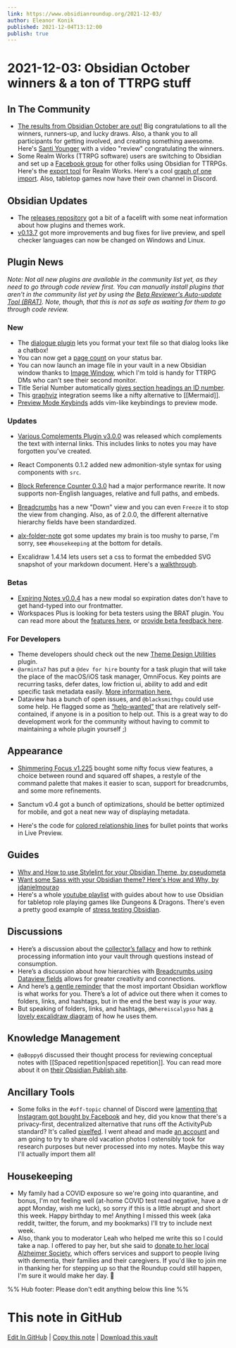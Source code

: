 ```yaml
---
link: https://www.obsidianroundup.org/2021-12-03/
author: Eleanor Konik
published: 2021-12-04T13:12:00
publish: true
---
```


# 2021-12-03: Obsidian October winners & a ton of TTRPG stuff

## In The Community

-   [The results from Obsidian October are out!](https://obsidian.md/october2021) Big congratulations to all the winners, runners-up, and lucky draws. Also, a thank you to all participants for getting involved, and creating something awesome. Here's [Santi Younger](https://www.youtube.com/watch?v=-WnHWQrCC-s) with a video "review" congratulating the winners.
-   Some Realm Works (TTRPG software) users are switching to Obsidian and set up a [Facebook group](https://www.facebook.com/groups/obsidianttrpgusers/) for other folks using Obsidian for TTRPGs. Here's the [export tool](https://github.com/farling42/RWoutput) for Realm Works. Here's a cool [graph of one import](https://discord.com/channels/686053708261228577/709712341066842113/916183808657743922). Also, tabletop games now have their own channel in Discord.

## Obsidian Updates

-   The [releases repository](https://github.com/obsidianmd/obsidian-releases) got a bit of a facelift with some neat information about how plugins and themes work.
-   [v0.13.7](https://forum.obsidian.md/t/obsidian-release-v0-13-7-insider-build/28061) got more improvements and bug fixes for live preview, and spell checker languages can now be changed on Windows and Linux.

## Plugin News

_Note: Not all new plugins are available in the community list yet, as they need to go through code review first. You can manually install plugins that aren't in the community list yet by using the [Beta Reviewer's Auto-update Tool (BRAT)](https://github.com/TfTHacker/obsidian42-brat). Note, though, that this is not as safe as waiting for them to go through code review._

### New

-   The [dialogue plugin](https://github.com/holubj/obsidian-dialogue-plugin) lets you format your text file so that dialog looks like a chatbox!
-   You can now get a [page count](https://github.com/ReaderGuy42/Obsidian-Page-Count) on your status bar.
-   You can now launch an image file in your vault in a new Obsidian window thanks to [Image Window](https://github.com/valentine195/obsidian-image-window), which I'm told is handy for TTRPG DMs who can't see their second monitor.
-   Title Serial Number automatically [gives section headings an ID number](https://github.com/yalvhe2009/obsidian-title-serial-number-plugin).
-   This [graphviz](https://github.com/QAMichaelPeng/obsidian-graphviz) integration seems like a nifty alternative to [[Mermaid]].
-   [Preview Mode Keybinds](https://github.com/horriblename/preview-mode-keybinds-obsidian) adds vim-like keybindings to preview mode.

### Updates

-   [Various Complements Plugin v3.0.0](https://github.com/tadashi-aikawa/obsidian-various-complements-plugin/releases/tag/3.0.0) was released which complements the text with internal links. This includes links to notes you may have forgotten you’ve created.
-   React Components 0.1.2 added new admonition-style syntax for using components with `src`.
-   [Block Reference Counter 0.3.0](https://github.com/shabegom/obsidian-reference-count) had a major performance rewrite. It now supports non-English languages, relative and full paths, and embeds.

-   [Breadcrumbs](https://github.com/SkepticMystic/breadcrumbs/wiki) has a new "Down" view and you can even `Freeze` it to stop the view from changing. Also, as of 2.0.0, the different alternative hierarchy fields have been standardized.
-   [alx-folder-note](https://github.com/aidenlx/alx-folder-note/releases/tag/0.12.2) got some updates my brain is too mushy to parse, I'm sorry, see `#housekeeping` at the bottom for details.
-   Excalidraw 1.4.14 lets users set a css to format the embedded SVG snapshot of your markdown document. Here's a [walkthrough](https://t.co/nk4bjXq0UR).

### Betas

-   [Expiring Notes v0.0.4](https://github.com/joerncodes/obsidian-expiring-notes) has a new modal so expiration dates don't have to get hand-typed into our frontmatter.
-   Workspaces Plus is looking for beta testers using the BRAT plugin. You can read more about the [features here](https://github.com/nothingislost/obsidian-workspaces-plus/wiki/Readme-for-next-public-release), or [provide beta feedback here](https://discord.com/channels/686053708261228577/855181471643861002/915264349189324830).

### For Developers

-   Theme developers should check out the new [Theme Design Utilities](https://github.com/chrisgrieser/obsidian-theme-design-utilities) plugin.
-   `@arminta7` has put a `@dev for hire` bounty for a task plugin that will take the place of the macOS/iOS task manager, OmniFocus. Key points are recurring tasks, defer dates, low friction ui, ability to add and edit specific task metadata easily. [More information here.](https://discord.com/channels/686053708261228577/840286264964022302/916403851588931664)
-   Dataview has a bunch of open issues, and `@blacksmithgu` could use some help. He flagged some as [“help-wanted”](https://github.com/blacksmithgu/obsidian-dataview/issues?q=is%3Aissue+is%3Aopen+label%3Ahelp-wanted) that are relatively self-contained, if anyone is in a position to help out. This is a great way to do development work for the community without having to commit to maintaining a whole plugin yourself ;)

## Appearance

-   [Shimmering Focus v1.225](https://github.com/chrisgrieser/shimmering-focus/blob/main/Changelog.md) bought some nifty focus view features, a choice between round and squared off shapes, a restyle of the command palette that makes it easier to scan, support for breadcrumbs, and some more refinements.
-   Sanctum v0.4 got a bunch of optimizations, should be better optimized for mobile, and got a neat new way of displaying metadata.

-   Here's the code for [colored relationship lines](https://gist.github.com/GitMurf/5122c0c8405ffa36a03049d9f4434bf4) for bullet points that works in Live Preview.

## Guides

-   [Why and How to use Stylelint for your Obsidian Theme, by pseudometa](https://publish.obsidian.md/hub/04+-+Guides%2C+Workflows%2C+%26+Courses/Guides/Why+and+How+to+use+Stylelint+for+your+Obsidian+Theme)
-   [Want some Sass with your Obsidian theme? Here's How and Why, by jdanielmourao](https://publish.obsidian.md/hub/04+-+Guides%2C+Workflows%2C+%26+Courses/Guides/Want+some+Sass+with+your+obsidian+theme%E2%80%BD+here%27s+How+and+Why)
-   Here's a whole [youtube playlist](https://www.youtube.com/playlist?list=PLV5XWfKkFpk7MJTKv5YdSSpT9b-vLslWu) with guides about how to use Obsidian for tabletop role playing games like Dungeons & Dragons. There's even a pretty good example of [stress testing Obsidian](https://youtu.be/newKX6mQJ9M).

## Discussions

-   Here’s a discussion about the [collector’s fallacy](https://discord.com/channels/686053708261228577/771575014382108672/914132835584077824) and how to rethink processing information into your vault through questions instead of consumption.
-   Here’s a discussion about how hierarchies with [Breadcrumbs using Dataview fields](https://discord.com/channels/686053708261228577/710585052769157141/914579583490207744) allows for greater creativity and connections.
-   And here’s [a gentle reminder](https://discord.com/channels/686053708261228577/710585052769157141/915770147673882724) that the most important Obsidian workflow is what works for you. There’s a lot of advice out there when it comes to folders, links, and hashtags, but in the end the best way is _your_ way.
-   But speaking of folders, links, and hashtags, `@Whereiscalypso` has [a lovely excalidraw diagram](https://discord.com/channels/686053708261228577/744933215063638183/916205731609473034) of how he uses them.

## Knowledge Management

-   `@aBoppy6` discussed their thought process for reviewing conceptual notes with [[Spaced repetition|spaced repetition]]. You can read more about it on [their Obsidian Publish site](https://publish.obsidian.md/tim/50_Projects/Using+spaced+repetition+for+your+conceptual+notes).

## Ancillary Tools

-   Some folks in the `#off-topic` channel of Discord were [lamenting that Instagram got bought by Facebook](https://discord.com/channels/686053708261228577/700466324840775831/916318322637832202) and hey, did you know that there's a privacy-first, decentralized alternative that runs off the ActivityPub standard? It's called [pixelfed](https://switching.software/replace/instagram/). I went ahead and made [an account](https://pixelfed.social/eleanorkonik) and am going to try to share old vacation photos I ostensibly took for research purposes but never processed into my notes. Maybe this way I'll actually import them all!

## Housekeeping

-   My family had a COVID exposure so we're going into quarantine, and bonus, I'm not feeling well (at-home COVID test read negative, have a dr appt Monday, wish me luck), so sorry if this is a little abrupt and short this week. Happy birthday to me! Anything I missed this week (aka reddit, twitter, the forum, and my bookmarks) I'll try to include next week.
-   Also, thank you to moderator Leah who helped me write this so I could take a nap. I offered to pay her, but she said to [donate to her local Alzheimer Society](https://alzheimer.ca/greybruce/en/take-action/donate), which offers services and support to people living with dementia, their families and their caregivers. If you'd like to join me in thanking her for stepping up so that the Roundup could still happen, I'm sure it would make her day. 💚

%% Hub footer: Please don't edit anything below this line %%

# This note in GitHub

<span class="git-footer">[Edit In GitHub](https://github.dev/obsidian-community/obsidian-hub/blob/main/01%20-%20Community/Obsidian%20Roundup/2021-12-03%20%20Obsidian%20October%20winners%20and%20a%20ton%20of%20TTRPG%20stuff.md "git-hub-edit-note") | [Copy this note](https://raw.githubusercontent.com/obsidian-community/obsidian-hub/main/01%20-%20Community/Obsidian%20Roundup/2021-12-03%20%20Obsidian%20October%20winners%20and%20a%20ton%20of%20TTRPG%20stuff.md "git-hub-copy-note") | [Download this vault](https://github.com/obsidian-community/obsidian-hub/archive/refs/heads/main.zip "git-hub-download-vault") </span>